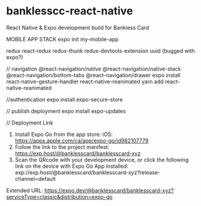 # banklesscc-react-native
React Native &amp; Expo development build for Bankless Card

MOBILE APP STACK
expo init my-mobile-app

redux react-redux redux-thunk redux-devtools-extension uuid (bugged with expo?)

// navigation
@react-navigation/native
@react-navigation/native-stack
@react-navigation/bottom-tabs
@react-navigation/drawer
expo install react-native-gesture-handler react-native-reanimated
yarn add react-native-reanimated

//authentication
expo install expo-secure-store

// publish deployment
expo install expo-updates

// Deployment Link
1. Install Expo Go from the app store: iOS: https://apps.apple.com/ca/app/expo-go/id982107779
2. Follow the link to the project manifest: https://exp.host/@banklesscard/banklesscard-xyz
3. Scan the QRcode with your development device, or click the following link on the device with Expo Go App installed: exp://exp.host/@banklesscard/banklesscard-xyz?release-channel=default 

Extended URL: https://expo.dev/@banklesscard/banklesscard-xyz?serviceType=classic&distribution=expo-go 
